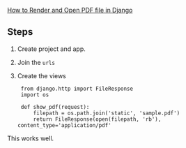 [How to Render and Open PDF file in Django](https://www.csestack.org/render-open-pdf-file-django/)

## Steps
1. Create project and app.
2. Join the `urls`
3. Create the views

        from django.http import FileResponse
        import os
        
        def show_pdf(request):
            filepath = os.path.join('static', 'sample.pdf')
            return FileResponse(open(filepath, 'rb'), content_type='application/pdf'

This works well.
